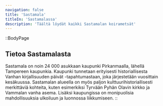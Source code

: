 ```yaml
---
navigation: false
title: 'Sastamala'
titleIn: 'Sastamalassa'
description: 'Täältä löydät kaikki Sastamalan koirametsät'
---
```


::BodyPage
## Tietoa Sastamalasta
Sastamala on noin 24 000 asukkaan kaupunki Pirkanmaalla, lähellä Tampereen kaupunkia. Kaupunki tunnetaan erityisesti historiallisesta Vanhan kirjallisuuden päivät -tapahtumastaan, joka järjestetään vuosittain kesäkuussa. Sastamalan alueella on myös paljon kulttuurihistoriallisesti merkittäviä kohteita, kuten esimerkiksi Tyrvään Pyhän Olavin kirkko ja Vammalan vanha asema. Lisäksi kaupungissa on monipuolisia mahdollisuuksia ulkoiluun ja luonnossa liikkumiseen.
::